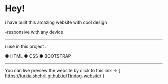# Hey! 

i have built this amazing website with cool design 

-responsive with any device 

----------- 
i use in this project :

● HTML
● CSS 
● BOOTSTRAP

--------- 

You can live preview the website by click to this link -> { https://turkialshehrii.github.io/Tindog-website/ }
